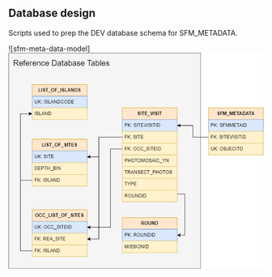 ## Database design

Scripts used to prep the DEV database schema for SFM_METADATA.

![sfm-meta-data-model]<img src = "database_design/sfm_metadata_model.drawio.png">
